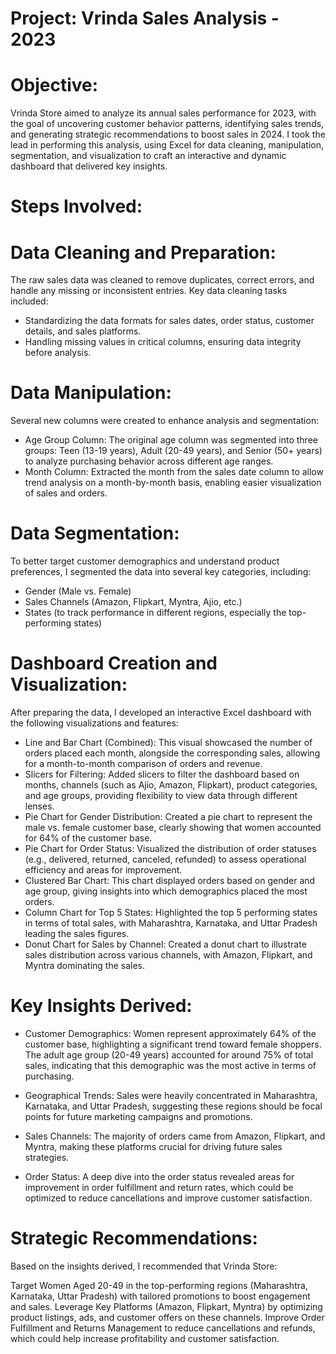 # Project: Vrinda Sales Analysis - 2023

# Objective:
Vrinda Store aimed to analyze its annual sales performance for 2023, with the goal of uncovering customer behavior patterns, identifying sales trends, and generating strategic recommendations to boost sales in 2024. I took the lead in performing this analysis, using Excel for data cleaning, manipulation, segmentation, and visualization to craft an interactive and dynamic dashboard that delivered key insights.

# Steps Involved:

# Data Cleaning and Preparation:
The raw sales data was cleaned to remove duplicates, correct errors, and handle any missing or inconsistent entries. 
Key data cleaning tasks included:
* Standardizing the data formats for sales dates, order status, customer details, and sales platforms.
* Handling missing values in critical columns, ensuring data integrity before analysis.

# Data Manipulation:
Several new columns were created to enhance analysis and segmentation:
* Age Group Column: The original age column was segmented into three groups: Teen (13-19 years), Adult (20-49 years), and Senior (50+ years) to analyze purchasing behavior across different age ranges.
* Month Column: Extracted the month from the sales date column to allow trend analysis on a month-by-month basis, enabling easier visualization of sales and orders.

# Data Segmentation:
To better target customer demographics and understand product preferences, I segmented the data into several key categories, including:
* Gender (Male vs. Female)
* Sales Channels (Amazon, Flipkart, Myntra, Ajio, etc.)
* States (to track performance in different regions, especially the top-performing states)

# Dashboard Creation and Visualization:
After preparing the data, I developed an interactive Excel dashboard with the following visualizations and features:

* Line and Bar Chart (Combined): This visual showcased the number of orders placed each month, alongside the corresponding sales, allowing for a month-to-month comparison of orders and revenue.
* Slicers for Filtering: Added slicers to filter the dashboard based on months, channels (such as Ajio, Amazon, Flipkart), product categories, and age groups, providing flexibility to view data through different lenses.
* Pie Chart for Gender Distribution: Created a pie chart to represent the male vs. female customer base, clearly showing that women accounted for 64% of the customer base.
* Pie Chart for Order Status: Visualized the distribution of order statuses (e.g., delivered, returned, canceled, refunded) to assess operational efficiency and areas for improvement.
* Clustered Bar Chart: This chart displayed orders based on gender and age group, giving insights into which demographics placed the most orders.
* Column Chart for Top 5 States: Highlighted the top 5 performing states in terms of total sales, with Maharashtra, Karnataka, and Uttar Pradesh leading the sales figures.
* Donut Chart for Sales by Channel: Created a donut chart to illustrate sales distribution across various channels, with Amazon, Flipkart, and Myntra dominating the sales.

# Key Insights Derived:

* Customer Demographics: 
Women represent approximately 64% of the customer base, highlighting a significant trend toward female shoppers. The adult age group (20-49 years) accounted for around 75% of total sales, indicating that this demographic was the most active in terms of purchasing.

* Geographical Trends:
Sales were heavily concentrated in Maharashtra, Karnataka, and Uttar Pradesh, suggesting these regions should be focal points for future marketing campaigns and promotions.

* Sales Channels:
The majority of orders came from Amazon, Flipkart, and Myntra, making these platforms crucial for driving future sales strategies.

* Order Status:
A deep dive into the order status revealed areas for improvement in order fulfillment and return rates, which could be optimized to reduce cancellations and improve customer satisfaction.

# Strategic Recommendations:
Based on the insights derived, I recommended that Vrinda Store:

Target Women Aged 20-49 in the top-performing regions (Maharashtra, Karnataka, Uttar Pradesh) with tailored promotions to boost engagement and sales.
Leverage Key Platforms (Amazon, Flipkart, Myntra) by optimizing product listings, ads, and customer offers on these channels.
Improve Order Fulfillment and Returns Management to reduce cancellations and refunds, which could help increase profitability and customer satisfaction.												
													
													
										
